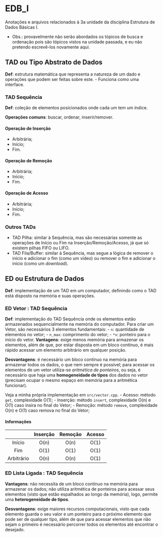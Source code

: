 # EDB_I

Anotações e arquivos relacionados à 3a unidade da disciplina Estrutura de Dados Básicas I.
- Obs.: provavelmente não serão abordados os tópicos de busca e ordenação pois são tópicos vistos na unidade passada, e eu não pretendo escrevê-los novamente aqui.

## TAD ou Tipo Abstrato de Dados
**Def**: estrutura matemática que representa a natureza de um dado e operações que podem ser feitas sobre este. 
    - Funciona como uma interface.

### TAD Sequência
**Def**: coleção de elementos posicionados onde cada um tem um índice. 

**Operações comuns**: buscar, ordenar, inserir/remover.

#### Operação de Inserção 
- Arbitrária;
- Início; 
- Fim. 

#### Operação de Remoção 
- Arbitrária;
- Início; 
- Fim. 

#### Operação de Acesso 
- Arbitrária;
- Início; 
- Fim. 

### Outros TADs
- TAD Pilha: similar à Sequência, mas são necessárias somente as operações de Início ou Fim na Inserção/Remoção/Acesso, já que só existem pilhas FIFO ou LIFO.
- TAD Fila/Buffer: similar à Sequência, mas segue a lógica de remover o início e adicionar o fim (como um vídeo) ou remover o fim e adicionar o início (como um *download*).
## ED ou Estrutura de Dados
**Def**: implementação de um TAD em um computador, definindo como o TAD está disposto na memória e suas operações.

### ED Vetor : TAD Sequência
**Def**: implementação do TAD Sequência onde os elementos estão armazenados sequencialmente na memória do computador. Para criar um Vetor, são necessários 3 elementos fundamentais: 
    - `n`: quantidade de elementos no vetor; 
    - `n_max`: comprimento do vetor; 
    - `*v`: ponteiro para o início do vetor.
**Vantagens**: exige menos memória para armazenar os elementos, além de que, por estar disposta em um bloco contínuo, é mais rápido acessar um elemento arbitrário em qualquer posição.

**Desvantagens**: é necessário um bloco contínuo na memória para armazenar todos os dados, o que nem sempre é possível; para acessar os elementos de um vetor utiliza-se *aritmética de ponteiros*, ou seja, é necessário que haja uma **homogeneidade de tipos** dos dados no vetor (precisam ocupar o mesmo espaço em memória para a aritmética funcionar).

Veja a minha própria implementação em `src/vector.cpp`. 
    - Acesso: método `get`, complexidade O(1);
    - Inserção: método `insert`, complexidade O(n) e O(1) caso insira no final do Vetor;
    - Remoção: método `remove`, complexidade O(n) e O(1) caso remova no final do Vetor;

#### Informações

|             | Inserção | Remoção | Acesso |
| :---------: | :------: | :-----: | :----: |
| Início      | O(n)     | O(n)    | O(1)   |
| Fim         | O(1)     | O(1)    | O(1)   |
| Arbitrário  | O(n)     | O(n)    | O(1)   |


### ED Lista Ligada : TAD Sequência 
**Vantagens**: não necessita de um bloco contínuo na memória para armazenar os dados; não utiliza aritmética de ponteiros para acessar seus elementos (visto que estão espalhados ao longo da memória), logo, permite uma **heterogeneidade de tipos**.

**Desvantagens**: exige maiores recursos computacionais, visto que cada elemento guarda o seu valor e um ponteiro para o próximo elemento que pode ser de qualquer tipo, além de que para acessar elementos que não sejam o primeiro é necessário percorrer todos os elementos até encontrar o desejado.
